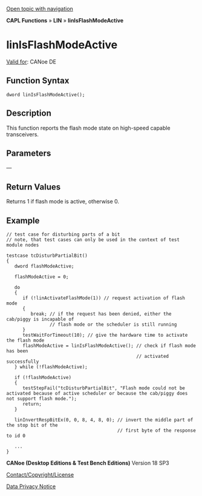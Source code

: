 [Open topic with navigation](../../../../../CANoeDEFamily.htm#Topics/CAPLFunctions/LIN/Functions/CAPLfunctionLINIsFlashModeActive.md)

**CAPL Functions** » **LIN** » **linIsFlashModeActive**

# linIsFlashModeActive

[Valid for](../../../Shared/FeatureAvailability.md): CANoe DE

## Function Syntax

```plaintext
dword linIsFlashModeActive();
```

## Description

This function reports the flash mode state on high-speed capable transceivers.

## Parameters

—

## Return Values

Returns 1 if flash mode is active, otherwise 0.

## Example

```plaintext
// test case for disturbing parts of a bit
// note, that test cases can only be used in the context of test module nodes

testcase tcDisturbPartialBit()
{
   dword flashModeActive;

   flashModeActive = 0;

   do
   {
      if (!linActivateFlashMode(1)) // request activation of flash mode
      {
         break; // if the request has been denied, either the cab/piggy is incapable of
                // flash mode or the scheduler is still running
      }
      testWaitForTimeout(10); // give the hardware time to activate the flash mode
      flashModeActive = linIsFlashModeActive(); // check if flash mode has been
                                                // activated successfully
   } while (!flashModeActive);

   if (!flashModeActive)
   {
      testStepFail("tcDisturbPartialBit", "Flash mode could not be activated because of active scheduler or because the cab/piggy does not support flash mode.");
      return;
   }

   linInvertRespBitEx(0, 0, 8, 4, 8, 0); // invert the middle part of the stop bit of the
                                         // first byte of the response to id 0

   ...
}
```

**CANoe (Desktop Editions & Test Bench Editions)** Version 18 SP3

[Contact/Copyright/License](../../../Shared/ContactCopyrightLicense.md)

[Data Privacy Notice](https://www.vector.com/int/en/company/get-info/privacy-policy/)

